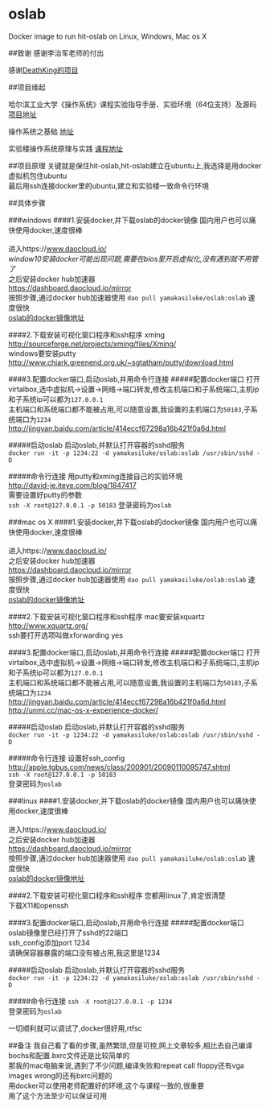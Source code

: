 # oslab
Docker image to run hit-oslab on Linux, Windows, Mac os X

##致谢
感谢李治军老师的付出

感谢[DeathKing的项目](https://github.com/DeathKing/hit-oslab)

##项目缘起

哈尔滨工业大学《操作系统》课程实验指导手册、实验环境（64位支持）及源码
[项目地址](https://github.com/DeathKing/hit-oslab)

操作系统之基础
[地址](http://mooc.study.163.com/course/HIT-1000002004#/info)

实验楼操作系统原理与实践
[课程地址](https://www.shiyanlou.com/courses/115)

##项目原理
关键就是保住hit-oslab,hit-oslab建立在ubuntu上,我选择是用docker虚拟机包住ubuntu<br>
最后用ssh连接docker里的ubuntu,建立和实验楼一致命令行环境<br>

##具体步骤

###windows
####1.安装docker,并下载oslab的docker镜像
国内用户也可以痛快使用docker,速度很棒<br>  
进入https://www.daocloud.io/<br>
*window10安装docker可能出现问题,需要在bios里开启虚拟化,没有遇到就不用管了*<br> 
之后安装docker hub加速器<br>
https://dashboard.daocloud.io/mirror<br>
按照步骤,通过docker hub加速器使用 `dao pull yamakasiluke/oslab:oslab` 速度很快<br>
[oslab的docker镜像地址](https://hub.docker.com/r/yamakasiluke/oslab/)  

####2.下载安装可视化窗口程序和ssh程序
xming http://sourceforge.net/projects/xming/files/Xming/<br>
windows要安装putty http://www.chiark.greenend.org.uk/~sgtatham/putty/download.html<br>

####3.配置docker端口,启动oslab,并用命令行连接
#####配置docker端口
打开virtalbox,选中虚拟机->设置->网络->端口转发,修改主机端口和子系统端口,主机ip和子系统ip可以都为`127.0.0.1`<br>
主机端口和系统端口都不能被占用,可以随意设置,我设置的主机端口为`50183`,子系统端口为`1234`<br>
http://jingyan.baidu.com/article/414eccf67298a16b421f0a6d.html<br>

#####启动oslab
启动oslab,并默认打开容器的sshd服务<br>
`docker run -it -p 1234:22 -d yamakasiluke/oslab:oslab /usr/sbin/sshd -D`<br>

#####命令行连接
用putty和xming连接自己的实验环境<br>
http://david-je.iteye.com/blog/1847417<br>
需要设置好putty的参数<br>
`ssh -X root@127.0.0.1 -p 50183`
登录密码为`oslab`<br>

###mac os X
####1.安装docker,并下载oslab的docker镜像
国内用户也可以痛快使用docker,速度很棒<br>  
进入https://www.daocloud.io/<br>
之后安装docker hub加速器<br>
https://dashboard.daocloud.io/mirror<br>
按照步骤,通过docker hub加速器使用 `dao pull yamakasiluke/oslab:oslab` 速度很快<br>
[oslab的docker镜像地址](https://hub.docker.com/r/yamakasiluke/oslab/)  

####2.下载安装可视化窗口程序和ssh程序
mac要安装xquartz http://www.xquartz.org/<br>
ssh要打开选项叫做xforwarding yes<br>

####3.配置docker端口,启动oslab,并用命令行连接
#####配置docker端口
打开virtalbox,选中虚拟机->设置->网络->端口转发,修改主机端口和子系统端口,主机ip和子系统ip可以都为`127.0.0.1`<br>
主机端口和系统端口都不能被占用,可以随意设置,我设置的主机端口为`50183`,子系统端口为`1234`<br>
http://jingyan.baidu.com/article/414eccf67298a16b421f0a6d.html<br>
http://unmi.cc/mac-os-x-experience-docker/<br>

#####启动oslab
启动oslab,并默认打开容器的sshd服务<br>
`docker run -it -p 1234:22 -d yamakasiluke/oslab:oslab /usr/sbin/sshd -D`<br>

#####命令行连接
设置好ssh_config<br>
http://apple.tgbus.com/news/class/200901/20090110095747.shtml<br>
`ssh -X root@127.0.0.1 -p 50183`<br>
登录密码为`oslab`<br>

###linux
####1.安装docker,并下载oslab的docker镜像
国内用户也可以痛快使用docker,速度很棒<br>  
进入https://www.daocloud.io/<br>
之后安装docker hub加速器<br>
https://dashboard.daocloud.io/mirror<br>
按照步骤,通过docker hub加速器使用 `dao pull yamakasiluke/oslab:oslab` 速度很快<br>
[oslab的docker镜像地址](https://hub.docker.com/r/yamakasiluke/oslab/)  

####2.下载安装可视化窗口程序和ssh程序
您都用linux了,肯定很清楚<br>
下载X11和openssh<br>

####3.配置docker端口,启动oslab,并用命令行连接
#####配置docker端口
oslab镜像里已经打开了sshd的22端口<br>
ssh_config添加port 1234<br>
请确保容器暴露的端口没有被占用,我这里是1234<br> 

#####启动oslab
启动oslab,并默认打开容器的sshd服务<br>
`docker run -it -p 1234:22 -d yamakasiluke/oslab:oslab /usr/sbin/sshd -D`<br>

#####命令行连接
`ssh -X root@127.0.0.1 -p 1234`<br>
登录密码为`oslab`<br>

一切顺利就可以调试了,docker很好用,rtfsc<br>

##备注
我自己看了看的步骤,虽然繁琐,但是可控,网上文章较多,相比去自己编译bochs和配置.bxrc文件还是比较简单的<br>
那我的mac电脑来说,遇到了不少问题,编译失败和repeat call floppy还有vga images wrong的还有bxrc问题的<br>
用docker可以使用老师配置好的环境,这个与课程一致的,很重要<br>
用了这个方法至少可以保证可用<br>



